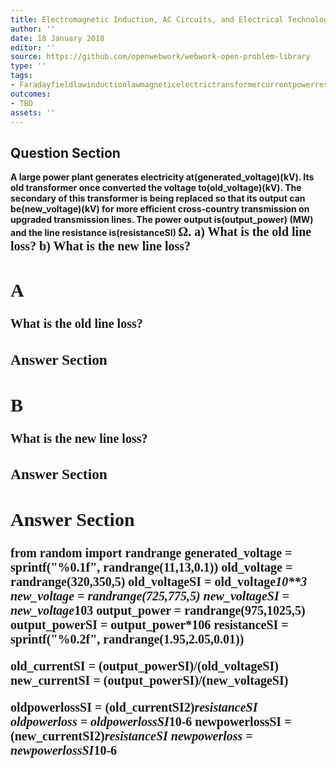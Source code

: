 ```yaml
---
title: Electromagnetic Induction, AC Circuits, and Electrical Technologies - Transformers
author: ''
date: 18 January 2018
editor: ''
source: https://github.com/openwebwork/webwork-open-problem-library
type: ''
tags:
- Faradayfieldlawinductionlawmagneticelectrictransformercurrentpowerresistor
outcomes:
- TBD
assets: ''
---
```


## Question Section 

<b>
A large power plant generates electricity at(generated_voltage)(kV). Its old transformer once converted the voltage to(old_voltage)(kV). The secondary of this transformer is being replaced so that its output can be(new_voltage)(kV) for more efficient cross-country transmission on upgraded transmission lines. The power output is(output_power) (MW) and the line resistance is(resistanceSI) <span style="font-family: 'Times'; font-size: 20px";>&Omega;<span>.
a) What is the old line loss?
b) What is the new line loss?

## A
What is the old line loss?
### Answer Section
## B
What is the new line loss?
### Answer Section


## Answer Section

from random import randrange
generated_voltage = sprintf("%0.1f", randrange(11,13,0.1))
old_voltage = randrange(320,350,5)
old_voltageSI = old_voltage*10**3
new_voltage = randrange(725,775,5)
new_voltageSI = new_voltage*10**3
output_power = randrange(975,1025,5)
output_powerSI = output_power*10**6
resistanceSI = sprintf("%0.2f", randrange(1.95,2.05,0.01))

old_currentSI = (output_powerSI)/(old_voltageSI)
new_currentSI = (output_powerSI)/(new_voltageSI)

oldpowerlossSI = (old_currentSI**2)*resistanceSI
oldpowerloss = oldpowerlossSI*10**-6
newpowerlossSI = (new_currentSI**2)*resistanceSI
newpowerloss = newpowerlossSI*10**-6